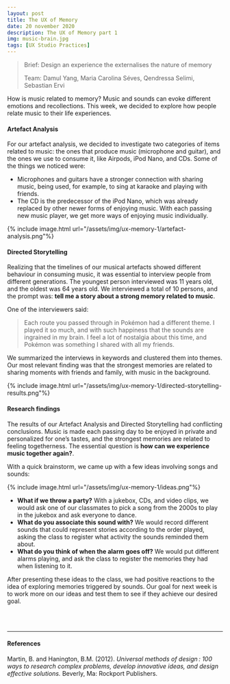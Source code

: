 ```yaml
---
layout: post
title: The UX of Memory
date: 20 november 2020
description: The UX of Memory part 1
img: music-brain.jpg
tags: [UX Studio Practices] 
---
```

> Brief: Design an experience the externalises the nature of memory
> 
> Team: Damul Yang, Maria Carolina Séves, Qendressa Selimi, Sebastian Ervi 

How is music related to memory? Music and sounds can evoke different emotions and recollections. This week, we decided to explore how people relate music to their life experiences.

#### Artefact Analysis

For our artefact analysis, we decided to investigate two categories of items related to music: the ones that produce music (microphone and guitar), and the ones we use to consume it, like Airpods, iPod Nano, and CDs. Some of the things we noticed were:
* Microphones and guitars have a stronger connection with sharing music, being used, for example, to sing at karaoke and playing with friends. 
* The CD is the predecessor of the iPod Nano, which was already replaced by other newer forms of enjoying music. With each passing new music player, we get more ways of enjoying music individually.

{% include image.html url="/assets/img/ux-memory-1/artefact-analysis.png"%}


#### Directed Storytelling

Realizing that the timelines of our musical artefacts showed different behaviour in consuming music, it was essential to interview people from different generations. The youngest person interviewed was 11 years old, and the oldest was 64 years old. We interviewed a total of 10 persons, and the prompt was: **tell me a story about a strong memory related to music**. 

One of the interviewers said: 

> Each route you passed through in Pokémon had a different theme. I played it so much, and with such happiness that the sounds are ingrained in my brain. I feel a lot of nostalgia about this time, and Pokémon was something I shared with all my friends. 

We summarized the interviews in keywords and clustered them into themes. Our most relevant finding was that the strongest memories are related to sharing moments with friends and family, with music in the background.

{% include image.html url="/assets/img/ux-memory-1/directed-storytelling-results.png"%}


#### Research findings

The results of our Artefact Analysis and Directed Storytelling had conflicting conclusions. Music is made each passing day to be enjoyed in private and personalized for one’s tastes, and the strongest memories are related to feeling togetherness. The essential question is **how can we experience music together again?**.

 With a quick brainstorm, we came up with a few ideas involving songs and sounds:

{% include image.html url="/assets/img/ux-memory-1/ideas.png"%}

* **What if we throw a party?** With a jukebox, CDs, and video clips, we would ask one of our classmates to pick a song from the 2000s to play in the jukebox and ask everyone to dance.
* **What do you associate this sound with?** We would record different sounds that could represent stories according to the order played, asking the class to register what activity the sounds reminded them about.
* **What do you think of when the alarm goes off?** We would put different alarms playing, and ask the class to register the memories they had when listening to it.

After presenting these ideas to the class, we had positive reactions to the idea of exploring memories triggered by sounds. Our goal for next week is to work more on our ideas and test them to see if they achieve our desired goal. 


<br>
<br>

***

#### References

Martin, B. and Hanington, B.M. (2012). *Universal methods of design : 100 ways to research complex problems, develop innovative ideas, and design effective solutions.* Beverly, Ma: Rockport Publishers.
